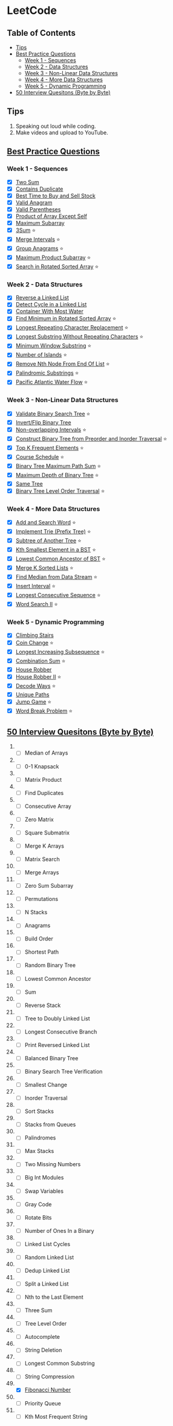 # LeetCode

## Table of Contents

- [Tips](#tips)
- [Best Practice Questions](#best-practice-questions)
    - [Week 1 - Sequences](#week-1---sequences)
    - [Week 2 - Data Structures](#week-2---data-structures)
    - [Week 3 - Non-Linear Data Structures](#week-3---non-linear-data-structures)
    - [Week 4 - More Data Structures](#week-4---more-data-structures)
    - [Week 5 - Dynamic Programming](#week-5---dynamic-programming)
- [50 Interview Quesitons (Byte by Byte)](#50-interview-quesitons-byte-by-byte)

<!--  -->

## Tips

1. Speaking out loud while coding.
2. Make videos and upload to YouTube.

<!--  -->

## [Best Practice Questions](https://yangshun.github.io/tech-interview-handbook/best-practice-questions/#week-1---sequences)

### Week 1 - Sequences

- [x] [Two Sum](./leetcode/0001-two-sum)
- [x] [Contains Duplicate](./leetcode/0217-contains-duplicate)
- [x] [Best Time to Buy and Sell Stock](./leetcode/0121-best-time-to-buy-and-sell-stock)
- [x] [Valid Anagram](./leetcode/0242-valid-anagram)
- [x] [Valid Parentheses](./leetcode/0020-valid-parentheses)
- [x] [Product of Array Except Self](./leetcode/0238-product-of-array-except-self)
- [x] [Maximum Subarray](./leetcode/0053-maximum-subarray)
- [x] [3Sum](./leetcode/0015-3Sum) ⭐
- [x] [Merge Intervals](./leetcode/0056-merge-intervals) ⭐
- [x] [Group Anagrams](./leetcode/0049-group-anagrams) ⭐
- [x] [Maximum Product Subarray](./leetcode/0152-maximum-product-subarray) ⭐
- [x] [Search in Rotated Sorted Array](./leetcode/0033-search-in-rotated-sorted-array) ⭐

### Week 2 - Data Structures

- [x] [Reverse a Linked List](./leetcode/0206-reverse-linked-list)
- [x] [Detect Cycle in a Linked List](./leetcode/0141-linked-list-cycle)
- [x] [Container With Most Water](./leetcode/0011-container-with-most-water)
- [x] [Find Minimum in Rotated Sorted Array](./leetcode/0153-find-minimum-in-rotated-sorted-array) ⭐
- [x] [Longest Repeating Character Replacement](./leetcode/0424-longest-repeating-character-replacement) ⭐
- [x] [Longest Substring Without Repeating Characters](./leetcode/0003-longest-substring-without-repeating-characters) ⭐
- [x] [Minimum Window Substring](./leetcode/0076-minimum-window-substring) ⭐
- [x] [Number of Islands](./leetcode/0200-number-of-islands) ⭐
- [x] [Remove Nth Node From End Of List](./leetcode/0019-remove-nth-node-from-end-of-list) ⭐
- [x] [Palindromic Substrings](./leetcode/0647-palindromic-substrings) ⭐
- [x] [Pacific Atlantic Water Flow](./leetcode/0417-pacific-atlantic-water-flow) ⭐

### Week 3 - Non-Linear Data Structures

- [x] [Validate Binary Search Tree](./leetcode/0098-validate-binary-search-tree) ⭐
- [x] [Invert/Flip Binary Tree](./leetcode/0226-invert-binary-tree)
- [x] [Non-overlapping Intervals](./leetcode/0435-non-overlapping-intervals) ⭐
- [x] [Construct Binary Tree from Preorder and Inorder Traversal](./leetcode/0105-construct-binary-tree-from-preorder-and-inorder-traversal) ⭐
- [x] [Top K Frequent Elements](./leetcode/0347-top-k-frequent-elements) ⭐
- [x] [Course Schedule](./leetcode/0207-course-schedule) ⭐
- [x] [Binary Tree Maximum Path Sum](./leetcode/124-binary-tree-maximum-path-sum) ⭐
- [x] [Maximum Depth of Binary Tree](leetcode/0104-maximum-depth-of-binary-tree) ⭐
- [x] [Same Tree](./leetcode/0100-same-tree)
- [x] [Binary Tree Level Order Traversal](./leetcode/0102-binary-tree-level-order-traversal) ⭐

### Week 4 - More Data Structures

- [x] [Add and Search Word](./leetcode/0211-add-and-search-word) ⭐
- [x] [Implement Trie (Prefix Tree)](./leetcode/0208-implement-trie-prefix-tree) ⭐
- [x] [Subtree of Another Tree](./leetcode/0572-subtree-of-another-tree) ⭐
- [x] [Kth Smallest Element in a BST](./leetcode/0230-kth-smallest-element-in-a-bst) ⭐
- [x] [Lowest Common Ancestor of BST](./leetcode/0236-lowest-common-ancestor-of-a-binary-tree) ⭐
- [x] [Merge K Sorted Lists](./leetcode/0023-merge-k-sorted-lists) ⭐
- [x] [Find Median from Data Stream](./leetcode/0295-find-median-from-data-stream) ⭐
- [x] [Insert Interval](./leetcode/0057-insert-interval) ⭐
- [x] [Longest Consecutive Sequence](./leetcode/0128-longest-consecutive-sequence) ⭐
- [x] [Word Search II](./leetcode/0212-word-search-II) ⭐

### Week 5 - Dynamic Programming

- [x] [Climbing Stairs](./leetcode/0070-climbing-stairs)
- [x] [Coin Change](./leetcode/0322-coin-change) ⭐
- [x] [Longest Increasing Subsequence](./leetcode/0300-longest-increasing-subsequence) ⭐
- [x] [Combination Sum](./leetcode/0377-combination-sum-IV) ⭐
- [x] [House Robber](./leetcode/0198-house-robber)
- [x] [House Robber II](./leetcode/0213-house-robber-ii) ⭐
- [x] [Decode Ways](./leetcode/0091-decode-ways) ⭐
- [x] [Unique Paths](./leetcode/0062-unique-paths)
- [x] [Jump Game](./leetcode/0055-jump-game) ⭐
- [x] [Word Break Problem](./leetcode/0139-word-break) ⭐

<!--  -->

## [50 Interview Quesitons (Byte by Byte)](https://www.byte-by-byte.com/)

1. - [ ] Median of Arrays
2. - [ ] 0-1 Knapsack
3. - [ ] Matrix Product
4. - [ ] Find Duplicates
5. - [ ] Consecutive Array
6. - [ ] Zero Matrix
7. - [ ] Square Submatrix
8. - [ ] Merge K Arrays
9. - [ ] Matrix Search
10. - [ ] Merge Arrays
11. - [ ] Zero Sum Subarray
12. - [ ] Permutations
13. - [ ] N Stacks
14. - [ ] Anagrams
15. - [ ] Build Order
16. - [ ] Shortest Path
17. - [ ] Random Binary Tree
18. - [ ] Lowest Common Ancestor
19. - [ ] Sum
20. - [ ] Reverse Stack
21. - [ ] Tree to Doubly Linked List
22. - [ ] Longest Consecutive Branch
23. - [ ] Print Reversed Linked List
24. - [ ] Balanced Binary Tree
25. - [ ] Binary Search Tree Verification
26. - [ ] Smallest Change
27. - [ ] Inorder Traversal
28. - [ ] Sort Stacks
29. - [ ] Stacks from Queues
30. - [ ] Palindromes
31. - [ ] Max Stacks
32. - [ ] Two Missing Numbers
33. - [ ] Big Int Modules
34. - [ ] Swap Variables
35. - [ ] Gray Code
36. - [ ] Rotate Bits
37. - [ ] Number of Ones In a Binary
38. - [ ] Linked List Cycles
39. - [ ] Random Linked List
40. - [ ] Dedup Linked List
41. - [ ] Split a Linked List
42. - [ ] Nth to the Last Element
43. - [ ] Three Sum
44. - [ ] Tree Level Order
45. - [ ] Autocomplete
46. - [ ] String Deletion
47. - [ ] Longest Common Substring
48. - [ ] String Compression
49. - [x] [Fibonacci Number](./leetcode/0509-fibonacci-number)
50. - [ ] Priority Queue
51. - [ ] Kth Most Frequent String

<!--  -->
